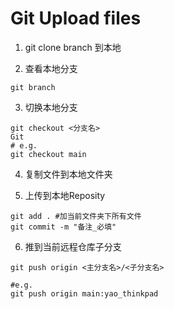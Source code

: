 # Git Upload files

1. git clone branch 到本地
   
2. 查看本地分支
```{.sh}
git branch
```

3. 切换本地分支
```{.sh}
git checkout <分支名>
Git
# e.g.
git checkout main
```

4. 复制文件到本地文件夹

5. 上传到本地Reposity
```{.sh}
git add . #加当前文件夹下所有文件
git commit -m "备注_必填"
```

6. 推到当前远程仓库子分支
```
git push origin <主分支名>/<子分支名>

#e.g.
git push origin main:yao_thinkpad
```